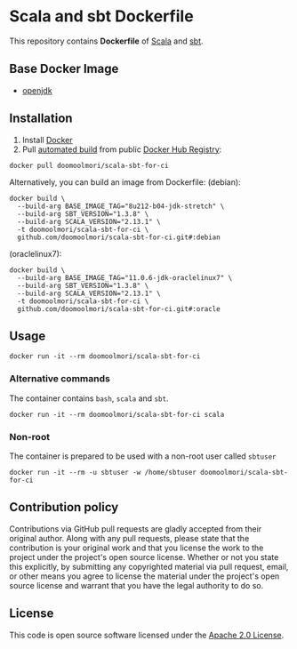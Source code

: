 # Scala and sbt Dockerfile

This repository contains **Dockerfile** of [Scala](http://www.scala-lang.org) and [sbt](http://www.scala-sbt.org).


## Base Docker Image ##

* [openjdk](https://hub.docker.com/_/openjdk)


## Installation ##

1. Install [Docker](https://www.docker.com)
2. Pull [automated build](https://hub.docker.com/r/doomoolmori/scala-sbt-for-ci/) from public [Docker Hub Registry](https://registry.hub.docker.com):
```
docker pull doomoolmori/scala-sbt-for-ci
```
Alternatively, you can build an image from Dockerfile:
(debian):
```
docker build \
  --build-arg BASE_IMAGE_TAG="8u212-b04-jdk-stretch" \
  --build-arg SBT_VERSION="1.3.8" \
  --build-arg SCALA_VERSION="2.13.1" \
  -t doomoolmori/scala-sbt-for-ci \
  github.com/doomoolmori/scala-sbt-for-ci.git#:debian
```
(oraclelinux7):
```
docker build \
  --build-arg BASE_IMAGE_TAG="11.0.6-jdk-oraclelinux7" \
  --build-arg SBT_VERSION="1.3.8" \
  --build-arg SCALA_VERSION="2.13.1" \
  -t doomoolmori/scala-sbt-for-ci \
  github.com/doomoolmori/scala-sbt-for-ci.git#:oracle
```

## Usage ##

```
docker run -it --rm doomoolmori/scala-sbt-for-ci
```

### Alternative commands ###
The container contains `bash`, `scala` and `sbt`.

```
docker run -it --rm doomoolmori/scala-sbt-for-ci scala
```

### Non-root ###
The container is prepared to be used with a non-root user called `sbtuser`

```
docker run -it --rm -u sbtuser -w /home/sbtuser doomoolmori/scala-sbt-for-ci
```

## Contribution policy ##

Contributions via GitHub pull requests are gladly accepted from their original author. Along with any pull requests, please state that the contribution is your original work and that you license the work to the project under the project's open source license. Whether or not you state this explicitly, by submitting any copyrighted material via pull request, email, or other means you agree to license the material under the project's open source license and warrant that you have the legal authority to do so.


## License ##

This code is open source software licensed under the [Apache 2.0 License]("http://www.apache.org/licenses/LICENSE-2.0.html").
